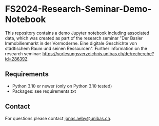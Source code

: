 # FS2024-Research-Seminar-Demo-Notebook
This repository contains a demo Jupyter notebook including associated data, which was created as part of the research seminar "Der Basler Immobilienmarkt in der Vormoderne. Eine digitale Geschichte von städtischem Raum und seinen Ressourcen". Further information on the research seminar: https://vorlesungsverzeichnis.unibas.ch/de/recherche?id=286392.

## Requirements
- Python 3.10 or newer (only on Python 3.10 tested)
- Packages: see requirements.txt

## Contact
For questions please contact jonas.aeby@unibas.ch.